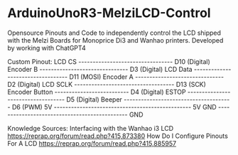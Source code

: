 # ArduinoUnoR3-MelziLCD-Control
Opensource Pinouts and Code to independently control the LCD shipped with the Melzi Boards for Monoprice Di3 and Wanhao printers. Developed by working with ChatGPT4

Custom Pinout: 
    LCD CS --------------------------------- D10 (Digital)
    Encoder B ------------------------------- D3 (Digital)
    LCD Data ---------------------------------- D11 (MOSI)
    Encoder A ------------------------------- D2 (Digital)
    LCD SCLK ----------------------------------- D13 (SCK)
    Encoder Button -------------------------- D4 (Digital)
    ESTOP ----------------------------------- D5 (Digital)
    Beeper -------------------------------------- D6 (PWM)
    5V ------------------------------------------------ 5V
    GND ---------------------------------------------- GND

Knowledge Sources:
Interfacing with the Wanhao i3 LCD
https://reprap.org/forum/read.php?415,873380
How Do I Configure Pinouts For A LCD
https://reprap.org/forum/read.php?415,885957